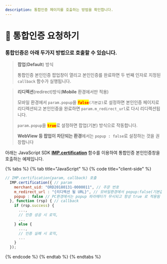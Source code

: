 ```yaml
---
description: 통합인증 페이지를 호출하는 방법을 확인합니다.
---
```


# 🥏 통합인증 요청하기

### 통합인증은 아래 두가지 방법으로 호출할 수 있습니다.

> **팝업**(**Default**) 방식
>
> 통합인증 본인인증 팝업창이 열리고 본인인증를 완료하면 두 번째 인자로 지정된 `callback` 함수가 실행됩니다.

> **리디렉션**(redirect)방식(**Mobile** 환경에서만 적용)
>
> 모바일 환경에서 `param.popup`을 <mark style="color:red;">**`false`**</mark>`(기본값)`로 설정하면 본인인증 페이지로 리디렉션되고 본인인증을 완료하면 `param.m_redirect_url`로 다시 리디렉션됩니다.&#x20;
>
> `param.popup`을 <mark style="color:red;">**`true`**</mark>로 설정하면 팝업(기본) 방식으로 작동합니다.&#x20;
>
> **WebView 등 팝업이 차단되는 환경**에서는 `popup : false`로 설정하는 것을 권장합니다

아래는 JavaScript SDK [**IMP.certification**](../../sdk/javascript-sdk/undefined-2.md) 함수를 이용하여 통합인증 본인인증창을 호출하는 예제입니다.&#x20;

{% tabs %}
{% tab title="JavaScript" %}
{% code title="client-side" %}
```javascript
// IMP.certification(param, callback) 호출
  IMP.certification({ // param
    merchant_uid: "ORD20180131-0000011", // 주문 번호
    m_redirect_url : "{리디렉션 될 URL}", // 모바일환경에서 popup:false(기본값) 인 경우 필수, 예: https://www.myservice.com/payments/complete/mobile
    popup : false // PC환경에서는 popup 파라메터가 무시되고 항상 true 로 적용됨
  }, function (rsp) { // callback
    if (rsp.success) {
      ...,
      // 인증 성공 시 로직,
      ...
    } else {
      ...,
      // 인증 실패 시 로직,
      ...
    }
  });
```
{% endcode %}
{% endtab %}
{% endtabs %}
